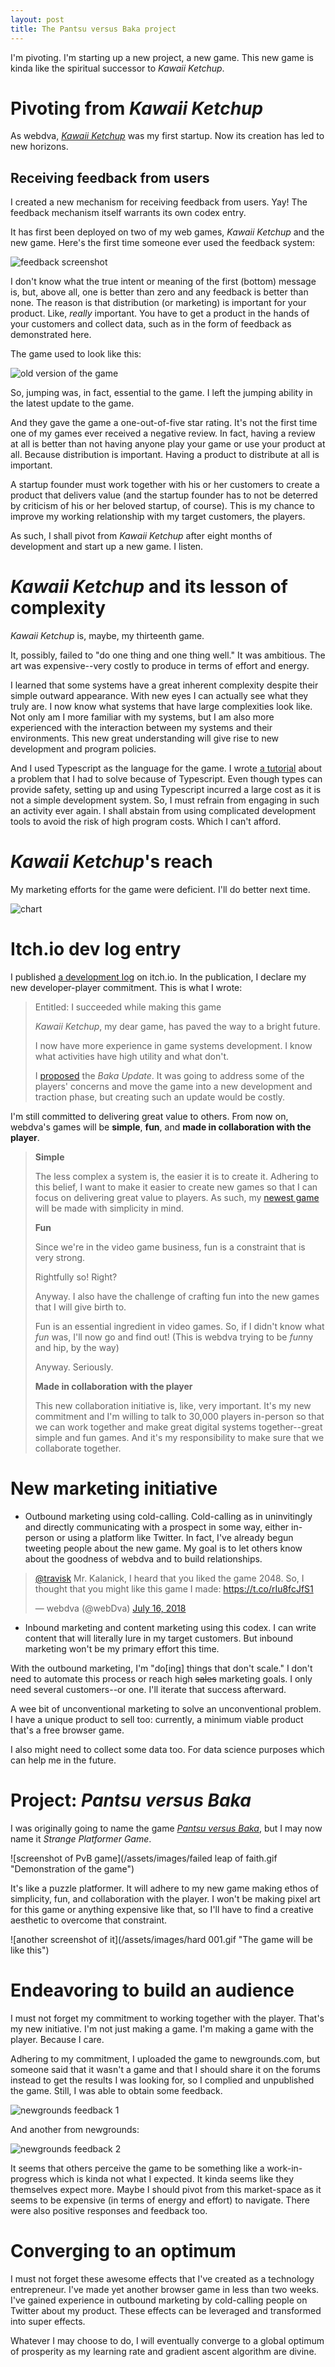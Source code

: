 ```yaml
---
layout: post
title: The Pantsu versus Baka project
---
```


I'm pivoting. I'm starting up a new project, a new game. This new game is kinda like the spiritual successor to *Kawaii Ketchup*.

# Pivoting from *Kawaii Ketchup*

As webdva, [*Kawaii Ketchup*](https://webdva.itch.io/kawaii-ketchup) was my first startup. Now its creation has led to new horizons.

## Receiving feedback from users

I created a new mechanism for receiving feedback from users. Yay! The feedback mechanism itself warrants its own codex entry.

It has first been deployed on two of my web games, *Kawaii Ketchup* and the new game. Here's the first time someone ever used the feedback system:

![feedback screenshot](/assets/images/feedback_form_first.png "The first time someone ever used the feedback form.")

I don't know what the true intent or meaning of the first (bottom) message is, but, above all, one is better than zero and any feedback is better than none. The reason is that distribution (or marketing) is important for your product. Like, *really* important. You have to get a product in the hands of your customers and collect data, such as in the form of feedback as demonstrated here.

The game used to look like this:

![old version of the game](/assets/images/old_kk_of_yore.gif "The game when it was first being made.")

So, jumping was, in fact, essential to the game. I left the jumping ability in the latest update to the game.

And they gave the game a one-out-of-five star rating. It's not the first time one of my games ever received a negative review. In fact, having a review at all is better than not having anyone play your game or use your product at all. Because distribution is important. Having a product to distribute at all is important.

A startup founder must work together with his or her customers to create a product that delivers value (and the startup founder has to not be deterred by criticism of his or her beloved startup, of course). This is my chance to improve my working relationship with my target customers, the players.

As such, I shall pivot from *Kawaii Ketchup* after eight months of development and start up a new game. I listen.

# *Kawaii Ketchup* and its lesson of complexity

*Kawaii Ketchup* is, maybe, my thirteenth game.

It, possibly, failed to "do one thing and one thing well." It was ambitious. The art was expensive--very costly to produce in terms of effort and energy.

I learned that some systems have a great inherent complexity despite their simple outward appearance. With new eyes I can actually see what they truly are. I now know what systems that have large complexities look like. Not only am I more familiar with my systems, but I am also more experienced with the interaction between my systems and their environments.  This new great understanding will give rise to new development and program policies.

And I used Typescript as the language for the game. I wrote [a tutorial](/debugging-typescript-with-visual-studio-code/) about a problem that I had to solve because of Typescript. Even though types can provide safety, setting up and using Typescript incurred a large cost as it is not a simple development system. So, I must refrain from engaging in such an activity ever again. I shall abstain from using complicated development tools to avoid the risk of high program costs. Which I can't afford.

# *Kawaii Ketchup*'s reach

My marketing efforts for the game were deficient. I'll do better next time.

![chart](/assets/images/itchio_kk_data.png "From the game's upload date of Nov. 11, 2017 to July 13, 2018.")

# Itch.io dev log entry

I published [a development log](https://webdva.itch.io/kawaii-ketchup/devlog/40605/i-succeeded-while-making-this-game) on itch.io. In the publication, I declare my new developer-player commitment. This is what I wrote:

> Entitled: I succeeded while making this game
>
> *Kawaii Ketchup*, my dear game, has paved the way to a bright future.
>
> I now have more experience in game systems development. I know what activities have high utility and what don't.
>
> I [proposed](https://webdva.github.io/sharing-my-heart-with-you/) the *Baka Update*. It was going to address some of the players' concerns and move the game into a new development and traction phase, but creating such an update would be costly.
>
I'm still committed to delivering great value to others. From now on, webdva's games will be **simple**, **fun**, and **made in collaboration with the player**.
>
> **Simple**
>
>The less complex a system is, the easier it is to create it. Adhering to this belief, I want to make it easier to create new games so that I can focus on delivering great value to players. As such, my [newest game](https://webdva.itch.io/pantsu-versus-baka) will be made with simplicity in mind.
>
>**Fun**
>
> Since we're in the video game business, fun is a constraint that is very strong.
>
> Rightfully so! Right?
>
> Anyway. I also have the challenge of crafting fun into the new games that I will give birth to.
>
> Fun is an essential ingredient in video games. So, if I didn't know what *fun* was, I'll now go and find out! (This is webdva trying to be *fun*ny and hip, by the way)
>
> Anyway. Seriously.
>
> **Made in collaboration with the player**
>
>This new collaboration initiative is, like, very important. It's my new commitment and I'm willing to talk to 30,000 players in-person so that we can work together and make great digital systems together--great simple and fun games. And it's my responsibility to make sure that we collaborate together.

# New marketing initiative

* Outbound marketing using cold-calling. Cold-calling as in uninvitingly and directly communicating with a prospect in some way, either in-person or using a platform like Twitter. In fact, I've already begun tweeting people about the new game. My goal is to let others know about the goodness of webdva and to build relationships.

<blockquote class="twitter-tweet" data-lang="en"><p lang="en" dir="ltr"><a href="https://twitter.com/travisk?ref_src=twsrc%5Etfw">@travisk</a> Mr. Kalanick, I heard that you liked the game 2048. So, I thought that you might like this game I made: <a href="https://t.co/rIu8fcJfS1">https://t.co/rIu8fcJfS1</a></p>&mdash; webdva (@webDva) <a href="https://twitter.com/webDva/status/1018839742643867653?ref_src=twsrc%5Etfw">July 16, 2018</a></blockquote>
<script async src="https://platform.twitter.com/widgets.js" charset="utf-8"></script>

* Inbound marketing and content marketing using this codex. I can write content that will literally lure in my target customers. But inbound marketing won't be my primary effort this time.

With the outbound marketing, I'm "do[ing] things that don't scale." I don't need to automate this process or reach high ~~sales~~ marketing goals. I only need several customers--or one. I'll iterate that success afterward.

A wee bit of unconventional marketing to solve an unconventional problem. I have a unique product to sell too: currently, a minimum viable product that's a free browser game.

I also might need to collect some data too. For data science purposes which can help me in the future.

# Project: *Pantsu versus Baka*

I was originally going to name the game [*Pantsu versus Baka*](https://webdva.itch.io/pantsu-versus-baka), but I may now name it *Strange Platformer Game*.

![screenshot of PvB game](/assets/images/failed leap of faith.gif "Demonstration of the game")

It's like a puzzle platformer. It will adhere to my new game making ethos of simplicity, fun, and collaboration with the player. I won't be making pixel art for this game or anything expensive like that, so I'll have to find a creative aesthetic to overcome that constraint.

![another screenshot of it](/assets/images/hard 001.gif "The game will be like this")

# Endeavoring to build an audience

I must not forget my commitment to working together with the player. That's my new initiative. I'm not just making a game. I'm making a game with the player. Because I care.

Adhering to my commitment, I uploaded the game to newgrounds.com, but someone said that it wasn't a game and that I should share it on the forums instead to get the results I was looking for, so I complied and unpublished the game. Still, I was able to obtain some feedback.

![newgrounds feedback 1](/assets/images/newgrounds_feedback_1.png "Feedback from newgrounds")

And another from newgrounds:

![newgrounds feedback 2](/assets/images/newgrounds_feedback_2.png "Another feedback from newgrounds")

It seems that others perceive the game to be something like a work-in-progress which is kinda not what I expected. It kinda seems like they themselves expect more. Maybe I should pivot from this market-space as it seems to be expensive (in terms of energy and effort) to navigate. There were also positive responses and feedback too.

# Converging to an optimum

I must not forget these awesome effects that I've created as a technology entrepreneur. I've made yet another browser game in less than two weeks. I've gained experience in outbound marketing by cold-calling people on Twitter about my product. These effects can be leveraged and transformed into super effects.

Whatever I may choose to do, I will eventually converge to a global optimum of prosperity as my learning rate and gradient ascent algorithm are divine.